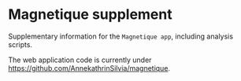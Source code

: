 # Magnetique supplement

Supplementary information for the `Magnetique app`, including analysis scripts. 

The web application code is currently under https://github.com/AnnekathrinSilvia/magnetique.

 
